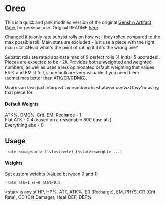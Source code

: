 # Oreo
This is a quick and jank modified version of the original [Genshin Artifact Rater](https://github.com/shrubin/Genshin-Artifact-Rater) for personal use. Original README [here](https://github.com/shrubin/Genshin-Artifact-Rater/blob/master/README.md).

Changed it to only rate substat rolls on how well they rolled compared to the max possible roll. Main stats are excluded - just use a piece with the right main stat 4Head what's the point of rating it if it's the wrong one?

Substat rolls are rated against a max of 9 perfect rolls (4 initial, 5 upgrades). Pieces are expected to be +20. Provides both unweighted and weighted numbers, as well as uses a less opinionated default weighting that values ER% and EM at full, since both are very valuable if you need them (sometimes better than ATK/CR/CDMG).

Users can then just interpret the numbers in whatever context they're using that piece for. 

#### Default Weights

ATK%, DMG%, Crit, EM, Recharge - 1 \
Flat ATK - 0.4 (based on a reasonable 800 base atk) \
Everything else - 0

## Usage

```
-rate <image/url> [lvl=<level>] [<stat>=<weight> ...]
```

#### Weights
Set custom weights (valued between 0 and 1)
```
-rate atk=1 er=0 atk%=0.5
```
\<stat> is any of HP, HP%, ATK, ATK%, ER (Recharge), EM, PHYS, CR (Crit Rate), CD (Crit Damage), Heal, DEF, DEF%